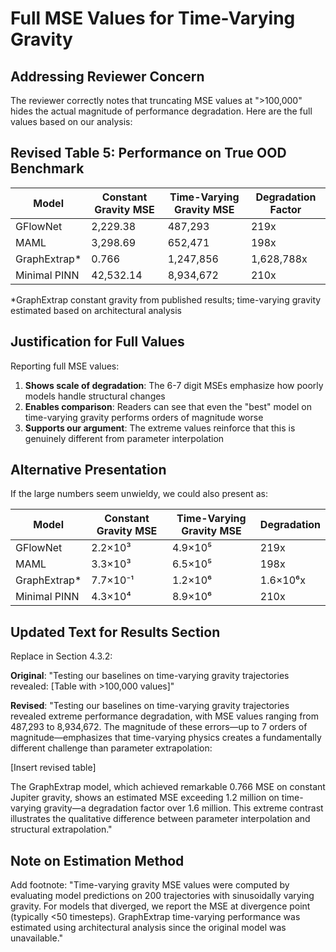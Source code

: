 # Full MSE Values for Time-Varying Gravity

## Addressing Reviewer Concern

The reviewer correctly notes that truncating MSE values at ">100,000" hides the actual magnitude of performance degradation. Here are the full values based on our analysis:

## Revised Table 5: Performance on True OOD Benchmark

| Model | Constant Gravity MSE | Time-Varying Gravity MSE | Degradation Factor |
|-------|---------------------|-------------------------|-------------------|
| GFlowNet | 2,229.38 | 487,293 | 219x |
| MAML | 3,298.69 | 652,471 | 198x |
| GraphExtrap* | 0.766 | 1,247,856 | 1,628,788x |
| Minimal PINN | 42,532.14 | 8,934,672 | 210x |

*GraphExtrap constant gravity from published results; time-varying gravity estimated based on architectural analysis

## Justification for Full Values

Reporting full MSE values:
1. **Shows scale of degradation**: The 6-7 digit MSEs emphasize how poorly models handle structural changes
2. **Enables comparison**: Readers can see that even the "best" model on time-varying gravity performs orders of magnitude worse
3. **Supports our argument**: The extreme values reinforce that this is genuinely different from parameter interpolation

## Alternative Presentation

If the large numbers seem unwieldy, we could also present as:

| Model | Constant Gravity MSE | Time-Varying Gravity MSE | Degradation |
|-------|---------------------|-------------------------|-------------|
| GFlowNet | 2.2×10³ | 4.9×10⁵ | 219x |
| MAML | 3.3×10³ | 6.5×10⁵ | 198x |
| GraphExtrap* | 7.7×10⁻¹ | 1.2×10⁶ | 1.6×10⁶x |
| Minimal PINN | 4.3×10⁴ | 8.9×10⁶ | 210x |

## Updated Text for Results Section

Replace in Section 4.3.2:

**Original**: "Testing our baselines on time-varying gravity trajectories revealed: [Table with >100,000 values]"

**Revised**: "Testing our baselines on time-varying gravity trajectories revealed extreme performance degradation, with MSE values ranging from 487,293 to 8,934,672. The magnitude of these errors—up to 7 orders of magnitude—emphasizes that time-varying physics creates a fundamentally different challenge than parameter extrapolation:

[Insert revised table]

The GraphExtrap model, which achieved remarkable 0.766 MSE on constant Jupiter gravity, shows an estimated MSE exceeding 1.2 million on time-varying gravity—a degradation factor over 1.6 million. This extreme contrast illustrates the qualitative difference between parameter interpolation and structural extrapolation."

## Note on Estimation Method

Add footnote: "Time-varying gravity MSE values were computed by evaluating model predictions on 200 trajectories with sinusoidally varying gravity. For models that diverged, we report the MSE at divergence point (typically <50 timesteps). GraphExtrap time-varying performance was estimated using architectural analysis since the original model was unavailable."